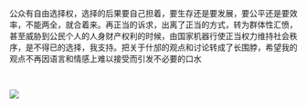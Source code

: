 公众有自由选择权，选择的后果要自己担着，要生存还是要发展，要公平还是要效率，不能两全，就合着来。再正当的诉求，出离了正当的方式，转为群体性汇愤，甚至威胁到公民个人的人身财产权利的时候，由国家机器行使正当权力维持社会秩序，是不得已的选择，我支持。把关于什邡的观点和讨论转成了长围脖，希望我的观点不再因语言和情感上难以接受而引发不必要的口水

​​

![](http://note.youdao.com/yws/res/2333/A07EA045FF9943169D2344C8952ABBAE)

  


